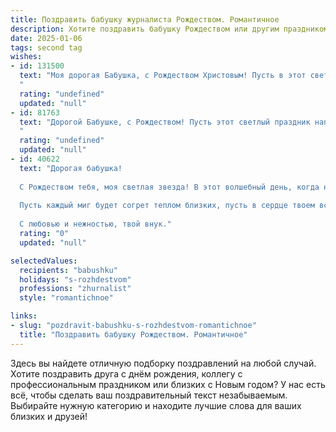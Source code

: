 ```yaml
---
title: Поздравить бабушку журналиста Рождеством. Романтичное
description: Хотите поздравить бабушку Рождеством или другим праздником? Наш ИИ создаст незабываемое поздравление, а вы обязательно выделитесь среди других.  
date: 2025-01-06
tags: second tag
wishes:
- id: 131500
  text: "Моя дорогая Бабушка, с Рождеством Христовым! Пусть в этот светлый праздник волшебство окутает Ваш дом, а в сердце поселится безмятежность и покой.  Пусть  каждая снежинка, падающая за окном,  несёт Вам радость и исполнение самых заветных желаний. Ваша удивительная история, написанная пером опытного журналиста жизни, вдохновляет меня каждый день.  Любимая,  будьте счастливы,  окутаны любовью и заботой,  и пусть эта Рождественская ночь будет особенно прекрасной!
  "
  rating: "undefined"
  updated: "null"
- id: 81763
  text: "Дорогой Бабушке, с Рождеством! Пусть этот светлый праздник наполнит твою жизнь теплом, любовью и  радостью, как рождественская звезда освещает зимнее небо. Пусть каждый день будет полон вдохновения, как твои увлекательные журналистские статьи, и пусть твоя душа всегда сияет добротой и мудростью, как рождественская елка в тиши уютного вечера.
  "
  rating: "undefined"
  updated: "null"
- id: 40622
  text: "Дорогая бабушка!
  
  С Рождеством тебя, моя светлая звезда! В этот волшебный день, когда небеса наполняются светом и надеждой, хочу желать тебе океан счастья и тепла. Ты — мой надежный источник вдохновения, как в мире журналистики рождаются истории искренности и любви.
  
  Пусть каждый миг будет согрет теплом близких, пусть в сердце твоем всегда живет радость, а каждый день приносит новые поводы для улыбок. Знаю, ты умеешь видеть красоту в мелочах, и это делает наш мир лучше.
  
  С любовью и нежностью, твой внук."
  rating: "0"
  updated: "null"

selectedValues:
  recipients: "babushku"
  holidays: "s-rozhdestvom"
  professions: "zhurnalist"
  style: "romantichnoe"

links:
- slug: "pozdravit-babushku-s-rozhdestvom-romantichnoe"
  title: "Поздравить бабушку Рождеством. Романтичное"
---
```


Здесь вы найдете отличную подборку поздравлений на любой случай. 
Хотите поздравить друга с днём рождения, коллегу с профессиональным праздником или близких с Новым годом? У нас есть всё, чтобы сделать ваш поздравительный текст незабываемым. Выбирайте нужную категорию и находите лучшие слова для ваших близких и друзей!
